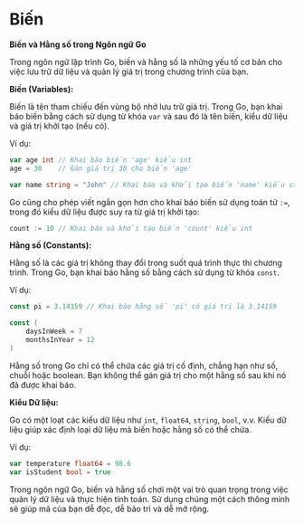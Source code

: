# Biến

**Biến và Hằng số trong Ngôn ngữ Go**

Trong ngôn ngữ lập trình Go, biến và hằng số là những yếu tố cơ bản cho việc lưu trữ dữ liệu và quản lý giá trị trong chương trình của bạn.

**Biến (Variables):**

Biến là tên tham chiếu đến vùng bộ nhớ lưu trữ giá trị. Trong Go, bạn khai báo biến bằng cách sử dụng từ khóa `var` và sau đó là tên biến, kiểu dữ liệu và giá trị khởi tạo (nếu có).

Ví dụ:
```go
var age int // Khai báo biến 'age' kiểu int
age = 30    // Gán giá trị 30 cho biến 'age'

var name string = "John" // Khai báo và khởi tạo biến 'name' kiểu string
```

Go cũng cho phép viết ngắn gọn hơn cho khai báo biến sử dụng toán tử `:=`, trong đó kiểu dữ liệu được suy ra từ giá trị khởi tạo:

```go
count := 10 // Khai báo và khởi tạo biến 'count' kiểu int
```

**Hằng số (Constants):**

Hằng số là các giá trị không thay đổi trong suốt quá trình thực thi chương trình. Trong Go, bạn khai báo hằng số bằng cách sử dụng từ khóa `const`.

Ví dụ:
```go
const pi = 3.14159 // Khai báo hằng số 'pi' có giá trị là 3.14159

const (
    daysInWeek = 7
    monthsInYear = 12
)
```

Hằng số trong Go chỉ có thể chứa các giá trị cố định, chẳng hạn như số, chuỗi hoặc boolean. Bạn không thể gán giá trị cho một hằng số sau khi nó đã được khai báo.

**Kiểu Dữ liệu:**

Go có một loạt các kiểu dữ liệu như `int`, `float64`, `string`, `bool`, v.v. Kiểu dữ liệu giúp xác định loại dữ liệu mà biến hoặc hằng số có thể chứa.

Ví dụ:
```go
var temperature float64 = 98.6
var isStudent bool = true
```

Trong ngôn ngữ Go, biến và hằng số chơi một vai trò quan trọng trong việc quản lý dữ liệu và thực hiện tính toán. Sử dụng chúng một cách thông minh sẽ giúp mã của bạn dễ đọc, dễ bảo trì và dễ mở rộng.